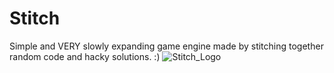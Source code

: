 # Stitch
Simple and VERY slowly expanding game engine made by stitching together random code and hacky solutions. :)
![Stitch_Logo](https://github.com/user-attachments/assets/30e954de-3be7-4a18-a957-4bf8a7570023)
